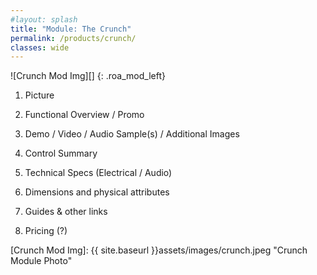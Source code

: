 ```yaml
---
#layout: splash
title: "Module: The Crunch"
permalink: /products/crunch/
classes: wide
---
```


![Crunch Mod Img][]
{: .roa_mod_left}

1. Picture

2. Functional Overview / Promo

3. Demo / Video / Audio Sample(s) / Additional Images

3. Control Summary

4. Technical Specs (Electrical / Audio)

5. Dimensions and physical attributes

6. Guides & other links

7. Pricing (?)

[Crunch Mod Img]: {{ site.baseurl }}assets/images/crunch.jpeg "Crunch Module Photo"

